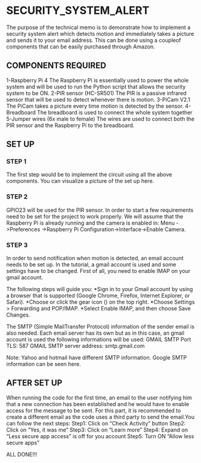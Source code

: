 # SECURITY_SYSTEM_ALERT

The purpose of the technical memo is to demonstrate how to implement a security 
system alert which detects motion and immediately takes a picture and sends it 
to your email address. This can be done using a coupleof components that can be 
easily purchased through Amazon.

## COMPONENTS REQUIRED 

1-Raspberry Pi 4
The Raspberry Pi is essentially used to power the whole system and will be used
to run the Python script that allows the security system to be ON.
2-PIR sensor (HC-SR501)
The PIR is a passive infrared sensor that will be used to detect whenever there
is motion. 
3-PiCam V2.1
The PiCam takes a picture every time motion is detected by the sensor.
4-Breadboard
The breadboard is used to connect the whole system together
5-Jumper wires (6x male to female)
The wires are used to connect both the PIR sensor and the Raspberry Pi to the 
breadboard.


## SET UP

### STEP 1

The first step would be to implement the circuit using all the above components.
You can visualize a picture of the set up here.

### STEP 2

GPIO23 will be used for the PIR sensor. In order to start a few requirements need 
to be set for the project to work properly. We will assume that the Raspberry Pi 
is already running and the camera is enabled in: 
Menu ->Preferences ->Raspberry Pi Configuration->Interface->Enable Camera. 

### STEP 3

In order to send notification when motion is detected, an email account needs to be 
set up. In the tutorial, a gmail account is used and some settings have to be changed. 
First of all, you need to enable IMAP on your gmail account. 

The following steps will guide you: 
*Sign in to your Gmail account by using a browser that is supported (Google Chrome, Firefox, Internet Explorer, or Safari).
*Choose or click the gear icon () on the top right.
*Choose Settings > Forwarding and POP/IMAP.
*Select Enable IMAP, and then choose Save Changes.

The SMTP (Simple MailTransfer Protocol) information of the sender email is also needed. 
Each email server has its own but as in this case, an gmail account is used the following informations will be used: 
GMAIL SMTP Port TLS: 587
GMAIL SMTP server address: smtp.gmail.com

Note: Yahoo and hotmail have different SMTP information. 
Google SMTP information can be seen here.

## AFTER SET UP

When running the code for the first time, an email to the user notifying him that a 
new connection has been established and he would have to enable access for the message
to be sent. For this part, it is recommended to create a different email as the code 
uses a third party to send the email.You can follow the next steps:
Step1: Click on “Check Activity” button
Step2: Click on “Yes, it was me”
Step3: Click on “Learn more”
Step4: Expand on “Less secure app access” is off for you account
Step5: Turn ON “Allow less secure apps”

ALL DONE!!!


